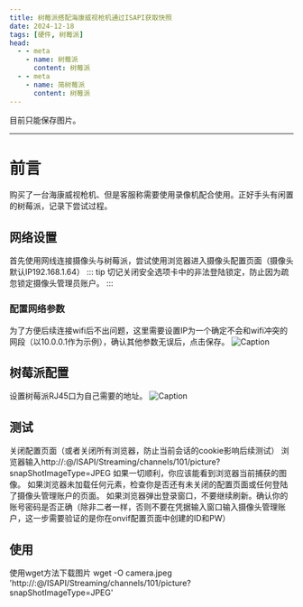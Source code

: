 ```yaml
---
title: 树莓派搭配海康威视枪机通过ISAPI获取快照
date: 2024-12-18
tags: [硬件, 树莓派]
head:
  - - meta
    - name: 树莓派
      content: 树莓派
  - - meta
    - name: 简树莓派
      content: 树莓派
---
```


目前只能保存图片。 

---

# 前言
购买了一台海康威视枪机、但是客服称需要使用录像机配合使用。正好手头有闲置的树莓派，记录下尝试过程。

## 网络设置
首先使用网线连接摄像头与树莓派，尝试使用浏览器进入摄像头配置页面（摄像头默认IP192.168.1.64）
::: tip
切记关闭安全选项卡中的非法登陆锁定，防止因为疏忽锁定摄像头管理员账户。
:::

### 配置网络参数
为了方便后续连接wifi后不出问题，这里需要设置IP为一个确定不会和wifi冲突的网段（以10.0.0.1作为示例），确认其他参数无误后，点击保存。
![Caption](/ipcam1.jpg) 

## 树莓派配置
设置树莓派RJ45口为自己需要的地址。 
![Caption](/ipcam3.jpg) 


## 测试
关闭配置页面（或者关闭所有浏览器，防止当前会话的cookie影响后续测试）
浏览器输入http://<ID>:<PW>@<IP>/ISAPI/Streaming/channels/101/picture?snapShotImageType=JPEG
如果一切顺利，你应该能看到浏览器当前捕获的图像。
如果浏览器未加载任何元素，检查你是否还有未关闭的配置页面或任何登陆了摄像头管理账户的页面。
如果浏览器弹出登录窗口，不要继续刷新。确认你的账号密码是否正确（除非二者一样，否则不要在凭据输入窗口输入摄像头管理账户，这一步需要验证的是你在onvif配置页面中创建的ID和PW）

## 使用
使用wget方法下载图片
wget -O camera.jpeg 'http://<ID>:<PW>@<IP>/ISAPI/Streaming/channels/101/picture?snapShotImageType=JPEG'